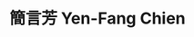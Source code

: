 ---
chinese_name: 簡言芳
english_name: Yen-Fang Chien
title: 簡言芳 Yen-Fang Chien
id: chienyenfang
collection: members
position: Part-time Research Assistant
type: part-time research assistant
department: 經濟學系學士班三年級
# image_path: https://source.unsplash.com/collection/139386/600x600?a=.png
photo: pt_ra/bio-photo.jpg
# blurb: 123
---
